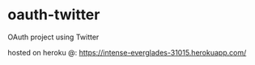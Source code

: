 # oauth-twitter

OAuth project using Twitter


hosted on heroku @: 
https://intense-everglades-31015.herokuapp.com/
